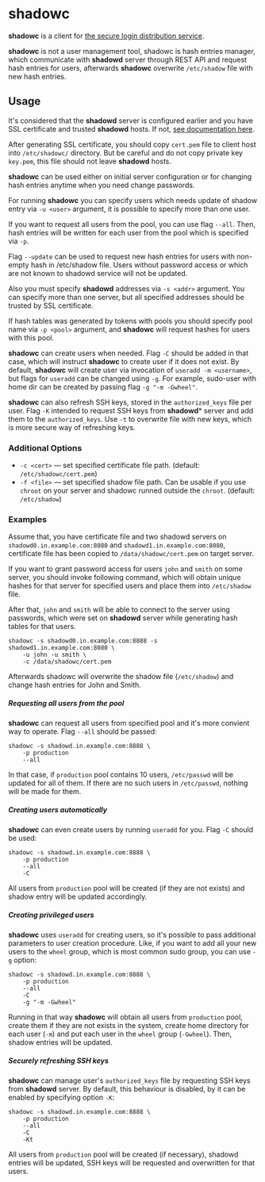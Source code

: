 # shadowc

**shadowc** is a client for [the secure login distribution
service](https://github.com/reconquest/shadowd).

**shadowc** is not a user management tool, shadowc is hash entries manager,
which communicate with **shadowd** server through REST API and request hash
entries for users, afterwards **shadowc** overwrite `/etc/shadow` file with new
hash entries.

## Usage

It's considered that the **shadowd** server is configured earlier and you have
SSL certificate and trusted **shadowd** hosts. If not, [see documentation
here](https://github.com/reconquest/shadowd).

After generating SSL certificate, you should copy `cert.pem` file to client
host into `/etc/shadowc/` directory. But be careful and do not copy private key
`key.pem`, this file should not leave **shadowd** hosts.

**shadowc** can be used either on initial server configuration or for changing
hash entries anytime when you need change passwords.

For running **shadowc** you can specify users which needs update of shadow
entry via `-u <user>` argument, it is possible to specify more than one user.

If you want to request all users from the pool, you can use flag `--all`. Then,
hash entries will be written for each user from the pool which is specified via
`-p`.

Flag `--update` can be used to request new hash entries for users with
non-empty hash in /etc/shadow file. Users without password access or which are
not known to shadowd service will not be updated.

Also you must specify **shadowd** addresses via `-s <addr>` argument. You can
specify more than one server, but all specified addresses should be trusted by
SSL certificate.

If hash tables was generated by tokens with pools you should specify pool name
via `-p <pool>` argument, and **shadowc** will request hashes for users with
this pool.

**shadowc** can create users when needed. Flag `-C` should be added in that
case, which will instruct **shadowc** to create user if it does not exist. By
default, **shadowc** will create user via invocation of `useradd -m
<username>`, but flags for `useradd` can be changed using `-g`. For example,
sudo-user with home dir can be created by passing flag `-g "-m -Gwheel"`.

**shadowc** can also refresh SSH keys, stored in the `authorized_keys` file
per user. Flag `-K` intended to request SSH keys from **shadowd*** server
and add them to the `authorized_keys`. Use `-t` to overwrite file with
new keys, which is more secure way of refreshing keys.

### Additional Options
- `-c <cert>` — set specified certificate file path. (default:
  `/etc/shadowc/cert.pem`)
- `-f <file>` — set specified shadow file path. Can be usable if you use
  `chroot` on your server and shadowc runned outside the `chroot`. (default:
  `/etc/shadow`)

### Examples

Assume that, you have certificate file and two shadowd servers on
`shadowd0.in.example.com:8080` and `shadowd1.in.example.com:8080`, certificate
file has been copied to `/data/shadowc/cert.pem` on target server.

If you want to grant password access for users `john` and `smith` on some
server, you should invoke following command, which will obtain unique hashes
for that server for specified users and place them into `/etc/shadow` file.

After that, `john` and `smith` will be able to connect to the server using
passwords, which were set on **shadowd** server while generating hash tables
for that users.

```
shadowc -s shadowd0.in.example.com:8888 -s shadowd1.in.example.com:8080 \
    -u john -u smith \
    -c /data/shadowc/cert.pem
```

Afterwards shadowc will overwrite the shadow file (`/etc/shadow`) and change
hash entries for John and Smith.

##### Requesting all users from the pool

**shadowc** can request all users from specified pool and it's more convient
way to operate. Flag `--all` should be passed:

```
shadowc -s shadowd.in.example.com:8888 \
    -p production
    --all
```

In that case, if `production` pool contains 10 users, `/etc/passwd` will be
updated for all of them. If there are no such users in `/etc/passwd`, nothing
will be made for them.

##### Creating users automatically

**shadowc** can even create users by running `useradd` for you.
Flag `-C` should be used:

```
shadowc -s shadowd.in.example.com:8888 \
    -p production
    --all
    -C
```

All users from `production` pool will be created (if they are not exists) and
shadow entry will be updated accordingly.

##### Creating privileged users

**shadowc** uses `useradd` for creating users, so it's possible to pass additional
parameters to user creation procedure. Like, if you want to add all your new users
to the `wheel` group, which is most common sudo group, you can use `-g` option:

```
shadowc -s shadowd.in.example.com:8888 \
    -p production
    --all
    -C
    -g "-m -Gwheel"
```

Running in that way **shadowc** will obtain all users from `production` pool,
create them if they are not exists in the system, create home directory for each
user (`-m`) and put each user in the `wheel` group (`-Gwheel`). Then, shadow
entries will be updated.

##### Securely refreshing SSH keys

**shadowc** can manage user's `authorized_keys` file by requesting SSH keys from
**shadowd** server. By default, this behaviour is disabled, by it can be enabled
by specifying option `-K`:

```
shadowc -s shadowd.in.example.com:8888 \
    -p production
    --all
    -C
    -Kt
```

All users from `production` pool will be created (if necessary), shadowd
entries will be updated, SSH keys will be requested and overwritten for that
users.
